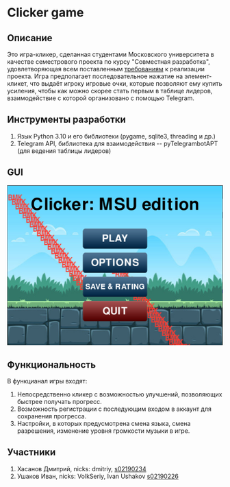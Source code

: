 # Clicker game
## Описание
Это игра-кликер, сделанная студентами Московского университета в качестве семестрового проекта по курсу "Совместная разработка", удовлетворяющая всем поставленным [требованиям](http://uneex.ru/LecturesCMC/PythonDevelopment2022/GraduateProject) к реализации проекта. Игра предполагает последовательное нажатие на элемент-кликет, что выдаёт игроку игровые очки, которые позволяют ему купить усиления, чтобы как можно скорее стать первым в таблице лидеров, взаимодействие с которой организовано с помощью Telegram.


## Инструменты разработки
1) Язык Python 3.10 и его библиотеки (pygame, sqlite3, threading и др.)
2) Telegram API, библиотека для взаимодействия -- pyTelegrambotAPT (для ведения таблицы лидеров)


## GUI
![alt text1](docs/_static/1.png "Title Text")


##  Функциональность
В функцианал игры входят:
1) Непосредственно кликер с возможностью улучшений, позволяющих быстрее получать прогресс.
2) Возможность регистрации с последующим входом в аккаунт для сохранения прогресса.
3) Настройки, в которых предусмотрена смена языка, смена разрешения, изменение уровня громкости музыки в игре.


## Участники
1. Хасанов Дмитрий, nicks: dmitriy, [s02190234](https://git.cs.msu.ru/s02190234)
2. Ушаков Иван, nicks: VolkSeriy, Ivan Ushakov [s02190226](https://git.cs.msu.ru/s02190226)
